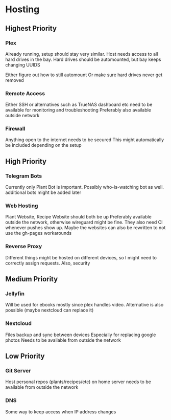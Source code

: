 # Hosting

## Highest Priority 

### Plex 

Already running, setup should stay very similar.
Host needs access to all hard drives in the bay.
Hard drives should be automounted, but bay keeps changing UUIDS

Either figure out how to still automount 
Or make sure hard drives never get removed 

### Remote Access 

Either SSH or alternatives such as TrueNAS dashboard etc need to be available for monitoring and troubleshooting
Preferably also available outside network

### Firewall

Anything open to the internet needs to be secured
This might automatically be included depending on the setup

## High Priority 

### Telegram Bots 

Currently only Plant Bot is important.
Possibly who-is-watching bot as well.
additional bots might be added later

### Web Hosting 

Plant Website, Recipe Website should both be up
Preferably available outside the network, otherwise wireguard might be fine.
They also need CI whenever pushes show up.
Maybe the websites can also be rewritten to not use the gh-pages workarounds

### Reverse Proxy 

Different things might be hosted on different devices, so I might need to correctly assign requests.
Also, security 

## Medium Priority 

### Jellyfin

Will be used for ebooks mostly since plex handles video.
Alternative is also possible (maybe nextcloud can replace it) 

### Nextcloud 

Files backup and sync between devices 
Especially for replacing google photos
Needs to be available from outside the network

## Low Priority

### Git Server 

Host personal repos (plants/recipes/etc) on home server 
needs to be available from outside the network

### DNS

Some way to keep access when IP address changes
